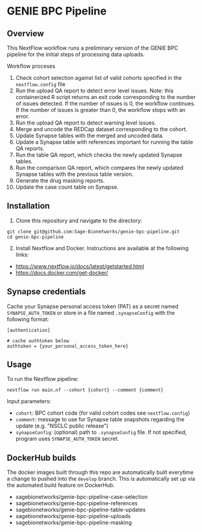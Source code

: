 # GENIE BPC Pipeline

## Overview

This NextFlow workflow runs a preliminary version of the GENIE BPC pipeline for the initial steps of processing data uploads.  

Workflow proceses
1. Check cohort selection against list of valid cohorts specified in the `nextflow.config` file
1. Run the upload QA report to detect error level issues.  Note: this containerized R script returns an exit code corresponding to the number of issues detected.  If the number of issues is 0, the workflow continues.  If the number of issues is greater than 0, the workflow stops with an error. 
1. Run the upload QA report to detect warning level issues.  
1. Merge and uncode the REDCap dataset corresponding to the cohort.
1. Update Synapse tables with the merged and uncoded data.  
1. Update a Synapse table with references important for running the table QA reports.
1. Run the table QA report, which checks the newly updated Synapse tables.
1. Run the comparison QA report, which compares the newly updated Synapse tables with the previous table version.
1. Generate the drug masking reports.
1. Update the case count table on Synapse.  

## Installation

1. Clone this repository and navigate to the directory:
```
git clone git@github.com:Sage-Bionetworks/genie-bpc-pipeline.git
cd genie-bpc-pipeline
```

2. Install Nextflow and Docker.  Instructions are available at the following links: 

- https://www.nextflow.io/docs/latest/getstarted.html
- https://docs.docker.com/get-docker/

## Synapse credentials

Cache your Synapse personal access token (PAT) as a secret named `SYNAPSE_AUTH_TOKEN` or store in a file named `.synapseConfig` with the following format:
```
[authentication]

# cache authtoken below
authtoken = {your_personal_access_token_here}
```

## Usage

To run the Nextflow pipeline:
```
nextflow run main.nf --cohort {cohort} --comment {comment}
```

Input parameters:
- `cohort`: BPC cohort code (for valid cohort codes see `nextflow.config`)
- `comment`: message to use for Synapse table snapshots regarding the update (e.g. "NSCLC public release")
- `synapseConfig`: (optional) path to `.synapseConfig` file.  If not specified, program uses `SYNAPSE_AUTH_TOKEN` secret.

## DockerHub builds
The docker images built through this repo are automatically built everytime a change to pushed into the `develop` branch.  This is automatically set up via the automated build feature on DockerHub.

- sagebionetworks/genie-bpc-pipeline-case-selection
- sagebionetworks/genie-bpc-pipeline-references
- sagebionetworks/genie-bpc-pipeline-table-updates
- sagebionetworks/genie-bpc-pipeline-uploads
- sagebionetworks/genie-bpc-pipeline-masking
